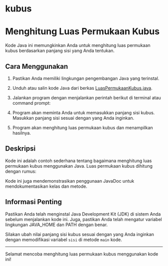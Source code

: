 # kubus
# Menghitung Luas Permukaan Kubus

Kode Java ini memungkinkan Anda untuk menghitung luas permukaan kubus berdasarkan panjang sisi yang Anda tentukan.

## Cara Menggunakan

1. Pastikan Anda memiliki lingkungan pengembangan Java yang terinstal.

2. Unduh atau salin kode Java dari berkas [LuasPermukaanKubus.java](LuasPermukaanKubus.java).

3. Jalankan program dengan menjalankan perintah berikut di terminal atau command prompt:


4. Program akan meminta Anda untuk memasukkan panjang sisi kubus. Masukkan panjang sisi sesuai dengan yang Anda inginkan.

5. Program akan menghitung luas permukaan kubus dan menampilkan hasilnya.

## Deskripsi

Kode ini adalah contoh sederhana tentang bagaimana menghitung luas permukaan kubus menggunakan Java. Luas permukaan kubus dihitung dengan rumus:


Kode ini juga mendemonstrasikan penggunaan JavaDoc untuk mendokumentasikan kelas dan metode.

## Informasi Penting

Pastikan Anda telah menginstal Java Development Kit (JDK) di sistem Anda sebelum menjalankan kode ini. Juga, pastikan Anda telah mengatur variabel lingkungan JAVA_HOME dan PATH dengan benar.

Silakan ubah nilai panjang sisi kubus sesuai dengan yang Anda inginkan dengan memodifikasi variabel `sisi` di metode `main` kode.

---

Selamat mencoba menghitung luas permukaan kubus menggunakan kode ini!
